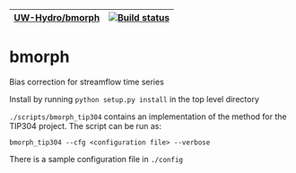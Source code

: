 | [UW-Hydro/bmorph](https://github.com/UW-Hydro/bmorph) | [![Build status](https://travis-ci.org/UW-Hydro/bmorph.svg?branch=master)](https://travis-ci.org/UW-Hydro/bmorph) |
|----|----|

# bmorph
Bias correction for streamflow time series

Install by running
`python setup.py install`
in the top level directory

`./scripts/bmorph_tip304` contains an implementation of the method for the
TIP304 project. The script can be run as:

`bmorph_tip304 --cfg <configuration file> --verbose`

There is a sample configuration file in `./config`
